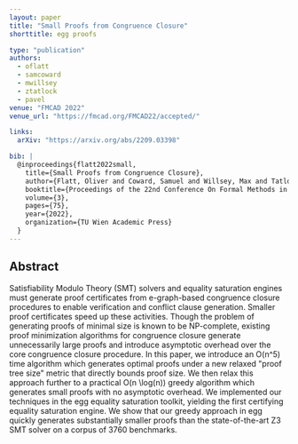 ```yaml
---
layout: paper
title: "Small Proofs from Congruence Closure"
shorttitle: egg proofs

type: "publication"
authors:
  - oflatt
  - samcoward
  - mwillsey
  - ztatlock
  - pavel
venue: "FMCAD 2022"
venue_url: "https://fmcad.org/FMCAD22/accepted/"

links:
  arXiv: "https://arxiv.org/abs/2209.03398"

bib: |
  @inproceedings{flatt2022small,
    title={Small Proofs from Congruence Closure},
    author={Flatt, Oliver and Coward, Samuel and Willsey, Max and Tatlock, Zachary and Panchekha, Pavel},
    booktitle={Proceedings of the 22nd Conference On Formal Methods in Computer-Aided Design--FMCAD 2022},
    volume={3},
    pages={75},
    year={2022},
    organization={TU Wien Academic Press}
  }
---
```


## Abstract

Satisfiability Modulo Theory (SMT) solvers and equality saturation engines must
generate proof certificates from e-graph-based congruence closure procedures to
enable verification and conflict clause generation. Smaller proof certificates
speed up these activities. Though the problem of generating proofs of minimal
size is known to be NP-complete, existing proof minimization algorithms for
congruence closure generate unnecessarily large proofs and introduce asymptotic
overhead over the core congruence closure procedure. In this paper, we introduce
an O(n^5) time algorithm which generates optimal proofs under a new relaxed
"proof tree size" metric that directly bounds proof size. We then relax this
approach further to a practical O(n \log(n)) greedy algorithm which generates
small proofs with no asymptotic overhead. We implemented our techniques in the
egg equality saturation toolkit, yielding the first certifying equality
saturation engine. We show that our greedy approach in egg quickly generates
substantially smaller proofs than the state-of-the-art Z3 SMT solver on a corpus
of 3760 benchmarks. 
